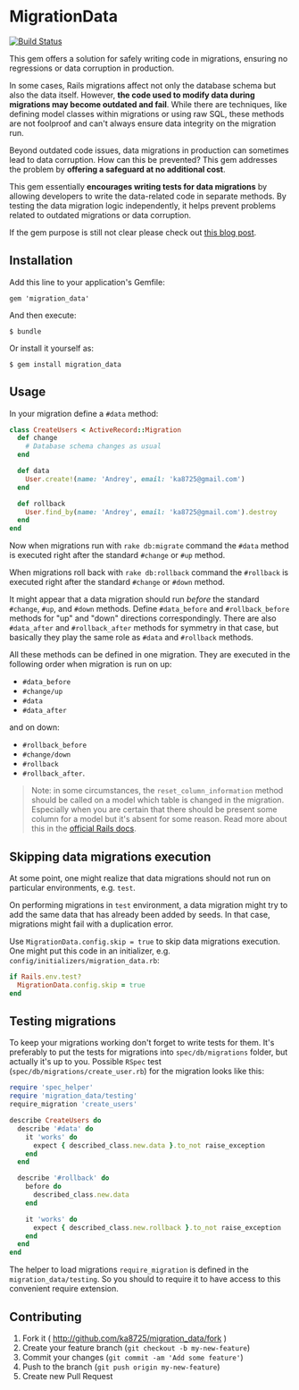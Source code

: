 # MigrationData

[![Build Status](https://travis-ci.org/ka8725/migration_data.svg?branch=master)](https://travis-ci.org/ka8725/migration_data)

This gem offers a solution for safely writing code in migrations, ensuring no regressions or data corruption in production.

In some cases, Rails migrations affect not only the database schema but also the data itself. However, **the code used to modify data during migrations may become outdated and fail**. While there are techniques, like defining model classes within migrations or using raw SQL, these methods are not foolproof and can't always ensure data integrity on the migration run.

Beyond outdated code issues, data migrations in production can sometimes lead to data corruption. How can this be prevented? This gem addresses the problem by **offering a safeguard at no additional cost**.

This gem essentially **encourages writing tests for data migrations** by allowing developers to write the data-related code in separate methods. By testing the data migration logic independently, it helps prevent problems related to outdated migrations or data corruption.

If the gem purpose is still not clear please check out [this blog post](http://railsguides.net/2014/01/30/change-data-in-migrations-like-a-boss/).

## Installation

Add this line to your application's Gemfile:

    gem 'migration_data'

And then execute:

    $ bundle

Or install it yourself as:

    $ gem install migration_data

## Usage

In your migration define a `#data` method:

```ruby
class CreateUsers < ActiveRecord::Migration
  def change
    # Database schema changes as usual
  end

  def data
    User.create!(name: 'Andrey', email: 'ka8725@gmail.com')
  end

  def rollback
    User.find_by(name: 'Andrey', email: 'ka8725@gmail.com').destroy
  end
end
```

Now when migrations run with `rake db:migrate` command the `#data` method is executed right after the standard `#change` or `#up` method.

When migrations roll back with `rake db:rollback` command the `#rollback` is executed right after the standard `#change` or `#down` method.

It might appear that a data migration should run *before* the standard `#change`, `#up`, and `#down` methods. Define `#data_before` and `#rollback_before` methods for "up" and "down" directions correspondingly. There are also `#data_after` and `#rollback_after` methods for symmetry in that case, but basically they play the same role as `#data` and `#rollback` methods.

All these methods can be defined in one migration. They are executed in the following order when migration is run on up:
- `#data_before`
- `#change/up`
- `#data`
- `#data_after`

and on down:

- `#rollback_before`
- `#change/down`
- `#rollback`
- `#rollback_after`.

> Note: in some circumstances, the `reset_column_information` method should be called on a model which table is changed in the migration. Especially when you are certain that there should be present some column for a model but it's absent for some reason. Read more about this in the [official Rails docs](http://guides.rubyonrails.org/v4.1/migrations.html#using-models-in-your-migrations).

## Skipping data migrations execution

At some point, one might realize that data migrations should not run on particular environments, e.g. `test`.

On performing migrations in `test` environment, a data migration might try to add the same data that has already been added by seeds. In that case, migrations might fail with a duplication error.

Use `MigrationData.config.skip = true` to skip data migrations execution. One might put this code in an initializer, e.g. `config/initializers/migration_data.rb`:

```ruby
if Rails.env.test?
  MigrationData.config.skip = true
end
```

## Testing migrations

To keep your migrations working don't forget to write tests for them. It's preferably to put the tests for migrations into `spec/db/migrations` folder, but actually it's up to you. Possible `RSpec` test (`spec/db/migrations/create_user.rb`) for the migration looks like this:

```ruby
require 'spec_helper'
require 'migration_data/testing'
require_migration 'create_users'

describe CreateUsers do
  describe '#data' do
    it 'works' do
      expect { described_class.new.data }.to_not raise_exception
    end
  end

  describe '#rollback' do
    before do
      described_class.new.data
    end

    it 'works' do
      expect { described_class.new.rollback }.to_not raise_exception
    end
  end
end
```

The helper to load migrations `require_migration` is defined in the `migration_data/testing`. So you should to require it to have access to this convenient require extension.

## Contributing

1. Fork it ( http://github.com/ka8725/migration_data/fork )
2. Create your feature branch (`git checkout -b my-new-feature`)
3. Commit your changes (`git commit -am 'Add some feature'`)
4. Push to the branch (`git push origin my-new-feature`)
5. Create new Pull Request
